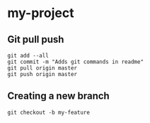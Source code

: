 # my-project


## Git pull push
```
git add --all
git commit -m "Adds git commands in readme"
git pull origin master
git push origin master
```

## Creating a new branch
```
git checkout -b my-feature
```